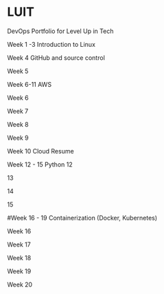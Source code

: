 # LUIT
DevOps Portfolio for Level Up in Tech

Week 1 -3 
Introduction to Linux

Week 4
GitHub and source control

Week 5 

Week 6-11 AWS

Week 6 

Week 7

Week 8 

Week 9 

Week 10 Cloud Resume

Week 12 - 15 Python
12

13

14

15

#Week 16 - 19 Containerization (Docker, Kubernetes)

Week 16

Week 17 

Week 18

Week 19

Week 20

